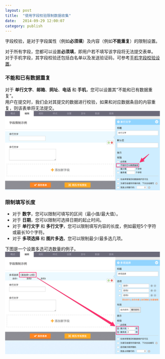 ```yaml
---
layout: post
title:  "使用字段校验限制数据收集"
date:   2014-09-29 12:00:07
category: publish
---
```


字段校验，是对于字段属性（例如**必须填**）及内容（例如**不能重复**）的限制设置。

对于所有字段，您都可以设置**必须填**，即用户若不填写该字段将无法提交表单。  
对于手机字段，其字段校验还包括白名单以及发送验证码，可参考[手机字段校验设置](data-quality.html#mobile-field)。

### 不能和已有数据重复

对于 **单行文字**、**邮箱**、**网址**、**电话** 和 **手机**，您可以设置其“不能和已有数据重复”。  
用户在提交时，我们会对其提交的数据进行校验，如果和对应数据条目的内容重复，则该表单将无法提交。
	![](/images/field-verify-1.png)

### 限制填写长度

* 对于 **数字**，您可以限制可填写的区间（最小值/最大值）。
* 对于 **日期**，您可以限制可选择日期的起止时间。
* 对于 **单行文字** 和 **多行文字**，您可以限制填写内容的长度，例如最短5个字符或最长10个字符。
* 对于 **多项选择** 和 **图片多选**，您可以限制最少/最多选几项。

下图是一个设置多选可选数量的例子。
	![](/images/field-verify-2.png)
